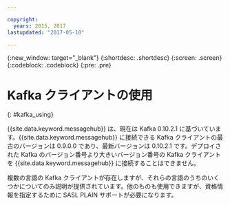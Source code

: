 ```yaml
---

copyright:
  years: 2015, 2017
lastupdated: "2017-05-10"

---
```


{:new_window: target="_blank"}
{:shortdesc: .shortdesc}
{:screen: .screen}
{:codeblock: .codeblock}
{:pre: .pre}

# Kafka クライアントの使用
{: #kafka_using}

{{site.data.keyword.messagehub}} は、現在は Kafka 0.10.2.1 に基づいています。{{site.data.keyword.messagehub}} に接続できる Kafka クライアントの最古のバージョンは 0.9.0.0 であり、最新バージョンは 0.10.2.1 です。デプロイされた Kafka のバージョン番号より大きいバージョン番号の Kafka クライアントを {{site.data.keyword.messagehub}} に接続することはできません。

複数の言語の Kafka クライアントが存在しますが、それらの言語のうちのいくつかについてのみ説明が提供されています。他のものも使用できますが、資格情報を指定するために SASL PLAIN サポートが必要になります。
